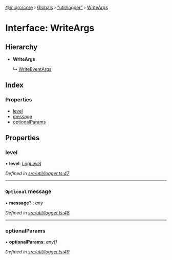 [@miqro/core](../README.md) › [Globals](../globals.md) › ["util/logger"](../modules/_util_logger_.md) › [WriteArgs](_util_logger_.writeargs.md)

# Interface: WriteArgs

## Hierarchy

* **WriteArgs**

  ↳ [WriteEventArgs](_util_logger_.writeeventargs.md)

## Index

### Properties

* [level](_util_logger_.writeargs.md#level)
* [message](_util_logger_.writeargs.md#optional-message)
* [optionalParams](_util_logger_.writeargs.md#optionalparams)

## Properties

###  level

• **level**: *[LogLevel](../modules/_util_logger_.md#loglevel)*

*Defined in [src/util/logger.ts:47](https://github.com/claukers/miqro-core/blob/cc47cc5/src/util/logger.ts#L47)*

___

### `Optional` message

• **message**? : *any*

*Defined in [src/util/logger.ts:48](https://github.com/claukers/miqro-core/blob/cc47cc5/src/util/logger.ts#L48)*

___

###  optionalParams

• **optionalParams**: *any[]*

*Defined in [src/util/logger.ts:49](https://github.com/claukers/miqro-core/blob/cc47cc5/src/util/logger.ts#L49)*
